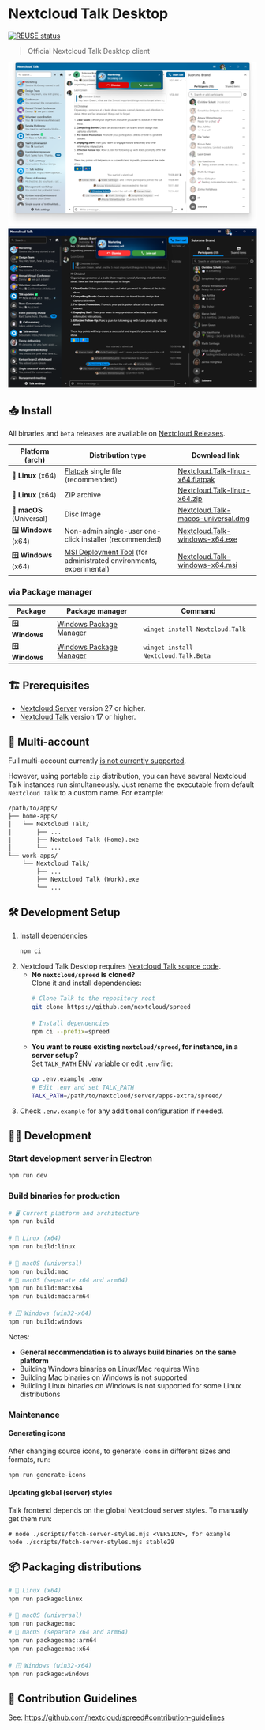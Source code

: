 <!--
  - SPDX-FileCopyrightText: 2022 Nextcloud GmbH and Nextcloud contributors
  - SPDX-License-Identifier: CC0-1.0
-->

# Nextcloud Talk Desktop

[![REUSE status](https://api.reuse.software/badge/github.com/nextcloud/talk-desktop)](https://api.reuse.software/info/github.com/nextcloud/talk-desktop)

> Official Nextcloud Talk Desktop client

![Nextcloud Talk](./Nextcloud-Talk-light.png#gh-light-mode-only)
![Nextcloud Talk](./Nextcloud-Talk-dark.png#gh-dark-mode-only)

## 📥 Install

All binaries and `beta` releases are available on [Nextcloud Releases](https://github.com/nextcloud-releases/talk-desktop/releases).

| Platform (arch)          | Distribution type                                                                                                                                                   | Download link                                                                                                                                        |
|--------------------------|---------------------------------------------------------------------------------------------------------------------------------------------------------------------|------------------------------------------------------------------------------------------------------------------------------------------------------|
| **🐧 Linux** (x64)       | [Flatpak](https://flatpak.org) single file (recommended)                                                                                                            | [Nextcloud.Talk-linux-x64.flatpak](https://github.com/nextcloud-releases/talk-desktop/releases/latest/download/Nextcloud.Talk-linux-x64.flatpak)     |
| **🐧 Linux** (x64)       | ZIP archive                                                                                                                                                         | [Nextcloud.Talk-linux-x64.zip](https://github.com/nextcloud-releases/talk-desktop/releases/latest/download/Nextcloud.Talk-linux-x64.zip)             |
| **🍎 macOS** (Universal) | Disc Image                                                                                                                                                          | [Nextcloud.Talk-macos-universal.dmg](https://github.com/nextcloud-releases/talk-desktop/releases/latest/download/Nextcloud.Talk-macos-universal.dmg) |
| **🪟 Windows** (x64)     | Non-admin single-user one-click installer (recommended)                                                                                                             | [Nextcloud.Talk-windows-x64.exe](https://github.com/nextcloud-releases/talk-desktop/releases/latest/download/Nextcloud.Talk-windows-x64.exe)         |
| **🪟 Windows** (x64)     | [MSI Deployment Tool](https://github.com/Squirrel/Squirrel.Windows/blob/develop/docs/using/machine-wide-installs.md) (for administrated environments, experimental) | [Nextcloud.Talk-windows-x64.msi](https://github.com/nextcloud-releases/talk-desktop/releases/latest/download/Nextcloud.Talk-windows-x64.msi)         |

### via Package manager

| Package       | Package manager                                                                       | Command                              |
|----------------|---------------------------------------------------------------------------------------|--------------------------------------|
| **🪟 Windows** | [Windows Package Manager](https://learn.microsoft.com/en-us/windows/package-manager/) | `winget install Nextcloud.Talk`      |
| **🪟 Windows** | [Windows Package Manager](https://learn.microsoft.com/en-us/windows/package-manager/) | `winget install Nextcloud.Talk.Beta` |

## 🏗️ Prerequisites

- [Nextcloud Server](https://github.com/nextcloud/server) version 27 or higher.
- [Nextcloud Talk](https://github.com/nextcloud/spreed) version 17 or higher.

## 👥 Multi-account

Full multi-account currently [is not currently supported](https://github.com/nextcloud/talk-desktop/issues/7).

However, using portable `zip` distribution, you can have several Nextcloud Talk instances run simultaneously. Just rename the executable from default  `Nextcloud Talk` to a custom name. For example: 

```
/path/to/apps/
├── home-apps/
│   └── Nextcloud Talk/
│       ├── ...
│       ├── Nextcloud Talk (Home).exe
│       └── ...
└── work-apps/
    └── Nextcloud Talk/
        ├── ...
        ├── Nextcloud Talk (Work).exe
        └── ...
```

## 🛠️ Development Setup

1. Install dependencies
	 ```bash
	 npm ci 
	 ```
2. Nextcloud Talk Desktop requires [Nextcloud Talk source code](https://github.com/nextcloud/spreed).
   - **No `nextcloud/spreed` is cloned?**\
     Clone it and install dependencies:
	   ```sh
	   # Clone Talk to the repository root
	   git clone https://github.com/nextcloud/spreed
     
	   # Install dependencies
	   npm ci --prefix=spreed
	   ```
   - **You want to reuse existing `nextcloud/spreed`, for instance, in a server setup?**\
     Set `TALK_PATH` ENV variable or edit `.env` file:
     ```sh
     cp .env.example .env
     # Edit .env and set TALK_PATH
     TALK_PATH=/path/to/nextcloud/server/apps-extra/spreed/
     ```
3. Check `.env.example` for any additional configuration if needed.

## 🧑‍💻 Development

### Start development server in Electron

```bash
npm run dev
```

### Build binaries for production

```bash
# 🖥️ Current platform and architecture
npm run build

# 🐧 Linux (x64)
npm run build:linux

# 🍏 macOS (universal)
npm run build:mac
# 🍏 macOS (separate x64 and arm64)
npm run build:mac:x64
npm run build:mac:arm64

# 🪟 Windows (win32-x64)
npm run build:windows
```

Notes:
- **General recommendation is to always build binaries on the same platform**
- Building Windows binaries on Linux/Mac requires Wine
- Building Mac binaries on Windows is not supported
- Building Linux binaries on Windows is not supported for some Linux distributions

### Maintenance

#### Generating icons

After changing source icons, to generate icons in different sizes and formats, run:

```bash
npm run generate-icons
```

#### Updating global (server) styles

Talk frontend depends on the global Nextcloud server styles. To manually get them run:

```bah
# node ./scripts/fetch-server-styles.mjs <VERSION>, for example
node ./scripts/fetch-server-styles.mjs stable29
```

## 📦 Packaging distributions

```bash
# 🐧 Linux (x64)
npm run package:linux

# 🍏 macOS (universal)
npm run package:mac
# 🍏 macOS (separate x64 and arm64)
npm run package:mac:arm64
npm run package:mac:x64

# 🪟 Windows (win32-x64)
npm run package:windows
```

## 👥 Contribution Guidelines

See: https://github.com/nextcloud/spreed#contribution-guidelines

